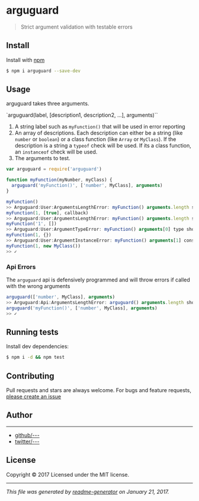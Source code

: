 # arguguard

> Strict argument validation with testable errors

## Install

Install with [npm](https://www.npmjs.com/)

```sh
$ npm i arguguard --save-dev
```

## Usage

arguguard takes three arguments.

`arguguard(label, [description1, description2, ...], arguments)``

1. A string label such as `myFunction()` that will be used in error reporting
2. An array of descriptions. Each description can either be a string (like `number` or `boolean`) or a class function (like `Array` or `MyClass`).
If the description is a string a `typeof` check will be used. If its a class function, an `instanceof` check will be used.
3. The arguments to test.

```js
var arguguard = require('arguguard')

function myFunction(myNumber, myClass) {
  arguguard('myFunction()', ['number', MyClass], arguments)
}

myFunction()
>> Arguguard:User:ArgumentsLengthError: myFunction() arguments.length should be "2", received "0"
myFunction(1, [true], callback)
>> Arguguard:User:ArgumentsLengthError: myFunction() arguments.length should be "2", received "3"
myFunction('1', [])
>> Arguguard:User:ArgumentTypeError: myFunction() arguments[0] type should be "number", received "string"
myFunction(1, {})
>> Arguguard:User:ArgumentInstanceError: myFunction() arguments[1] constructor should be "MyClass", received "Object"
myFunction(1, new MyClass())
>> ✓
```

### Api Errors

The `arguguard` api is defensively programmed and will throw errors if called with the wrong arguments

```js
arguguard(['number', MyClass], arguments)
>> Arguguard:Api:ArgumentsLengthError: arguguard() arguments.length should be "3", received "2"
arguguard('myFunction()', ['number', MyClass], arguments)
>> ✓

```

## Running tests

Install dev dependencies:

```sh
$ npm i -d && npm test
```

## Contributing

Pull requests and stars are always welcome. For bugs and feature requests, [please create an issue](https://github.com/SafeMarket/arguguard/issues)

## Author

***

* [github/---](https://github.com/---)
* [twitter/---](http://twitter.com/---)

## License

Copyright © 2017 []()
Licensed under the MIT license.

***

_This file was generated by [readme-generator](https://github.com/jonschlinkert/readme-generator) on January 21, 2017._
